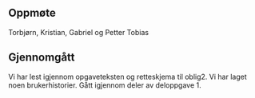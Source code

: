 ## Oppmøte
Torbjørn, Kristian, Gabriel og Petter Tobias

## Gjennomgått
Vi har lest igjennom opgaveteksten og retteskjema til oblig2. 
Vi har laget noen brukerhistorier. Gått igjennom deler av deloppgave 1.